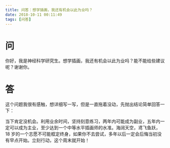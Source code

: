 ```yaml
---
title: 问答：想学插画，我还有机会以此为业吗？
date: 2018-10-11 00:11:49
tags: [问答]
---
```


# 问
你好，我是神经科学研究生。想学插画，我还有机会以此为业吗？能不能给些建议呢？谢谢你。

# 答
这个问题我很有感触，想详细写一写，但是一直拖着没动，先抛出结论简单回答一下：

当下肯定没机会。利用业余时间，坚持刻意练习，两年内可能成为副业，五年内一定可以成为主业，至少达到一个中等水平插画师的水准。海阔天空，鸢飞鱼跃，18 岁的一个志愿不可能框定终身，如果你不去尝试，多年以后一定会后悔当初没有早点开始。立刻行动，这个周末就开始！
